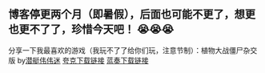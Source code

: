 博客停更两个月（即暑假），后面也可能不更了，想更也更不了了，珍惜今天吧！
😭😭😭
---
分享一下我最喜欢的游戏（我玩不了了给你们玩，注意节制）：植物大战僵尸杂交版 by[潜艇伟伟迷](https://space.bilibili.com/97213827) [夸克下载链接](https://pan.quark.cn/s/c1a75e93ecb5) [蓝奏下载链接](https://baifang.lanzoui.com/isCh122z54qf)
